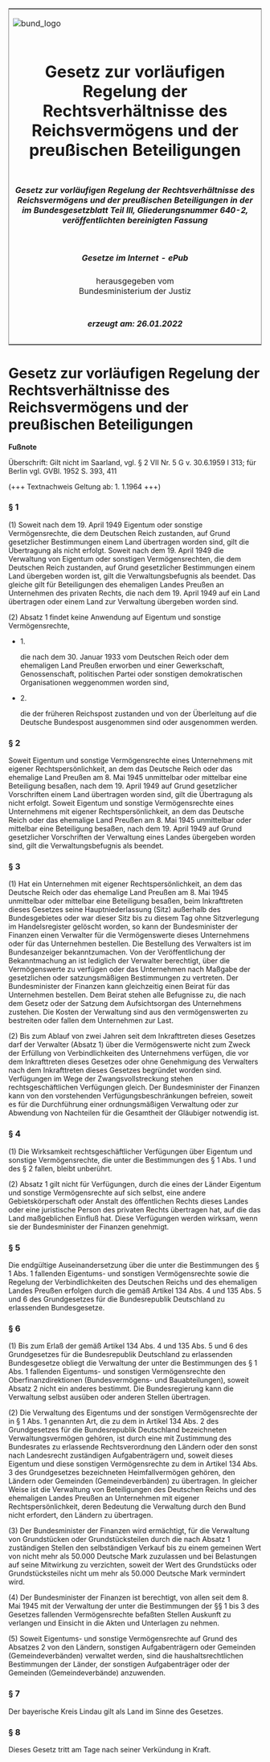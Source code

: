 <span id="DECKBLATT.html"></span>

<table border="0" frame="border" width="100%">

<tr valign="top">

<td align="left">

![bund\_logo](BfJ_2021_Web_de_de.gif)

</td>

<td align="right">

 

</td>

</tr>

<tr align="center" valign="middle">

<td colspan="2">

# Gesetz zur vorläufigen Regelung der Rechtsverhältnisse des Reichsvermögens und der preußischen Beteiligungen

</td>

</tr>

<tr align="center" valign="middle">

<td colspan="2">

##### Gesetz zur vorläufigen Regelung der Rechtsverhältnisse des Reichsvermögens und der preußischen Beteiligungen in der im Bundesgesetzblatt Teil III, Gliederungsnummer 640-2, veröffentlichten bereinigten Fassung

</td>

</tr>

<tr align="center" valign="middle">

<td colspan="2">

  
  

##### Gesetze im Internet - ePub  
  
herausgegeben vom  
Bundesministerium der Justiz

</td>

</tr>

<tr align="center" valign="bottom">

<td colspan="2">

  
  

##### erzeugt am: 26.01.2022

</td>

</tr>

</table>

<span id="BJNR004670951.html"></span>

# Gesetz zur vorläufigen Regelung der Rechtsverhältnisse des Reichsvermögens und der preußischen Beteiligungen

<div>

  
**Fußnote**

<div class="jnhtml">

<div>

<div class="jurAbsatz">

Überschrift: Gilt nicht im Saarland, vgl. § 2 VII Nr. 5 G v. 30.6.1959 I
313; für Berlin vgl. GVBl. 1952 S. 393, 411  
  
(+++ Textnachweis Geltung ab: 1. 1.1964 +++)

</div>

</div>

</div>

</div>

<span id="BJNR004670951BJNE000100314.html"></span>

### § 1  

<div>

<div class="jnhtml">

<div>

<div class="jurAbsatz">

(1) Soweit nach dem 19. April 1949 Eigentum oder sonstige
Vermögensrechte, die dem Deutschen Reich zustanden, auf Grund
gesetzlicher Bestimmungen einem Land übertragen worden sind, gilt die
Übertragung als nicht erfolgt. Soweit nach dem 19. April 1949 die
Verwaltung von Eigentum oder sonstigen Vermögensrechten, die dem
Deutschen Reich zustanden, auf Grund gesetzlicher Bestimmungen einem
Land übergeben worden ist, gilt die Verwaltungsbefugnis als beendet. Das
gleiche gilt für Beteiligungen des ehemaligen Landes Preußen an
Unternehmen des privaten Rechts, die nach dem 19. April 1949 auf ein
Land übertragen oder einem Land zur Verwaltung übergeben worden sind.

</div>

<div class="jurAbsatz">

(2) Absatz 1 findet keine Anwendung auf Eigentum und sonstige
Vermögensrechte,

  - 1\.
    
    <div style="">
    
    die nach dem 30. Januar 1933 vom Deutschen Reich oder dem ehemaligen
    Land Preußen erworben und einer Gewerkschaft, Genossenschaft,
    politischen Partei oder sonstigen demokratischen Organisationen
    weggenommen worden sind,
    
    </div>

  - 2\.
    
    <div style="">
    
    die der früheren Reichspost zustanden und von der Überleitung auf
    die Deutsche Bundespost ausgenommen sind oder ausgenommen werden.
    
    </div>

</div>

</div>

</div>

</div>

<span id="BJNR004670951BJNE000200314.html"></span>

### § 2  

<div>

<div class="jnhtml">

<div>

<div class="jurAbsatz">

Soweit Eigentum und sonstige Vermögensrechte eines Unternehmens mit
eigener Rechtspersönlichkeit, an dem das Deutsche Reich oder das
ehemalige Land Preußen am 8. Mai 1945 unmittelbar oder mittelbar eine
Beteiligung besaßen, nach dem 19. April 1949 auf Grund gesetzlicher
Vorschriften einem Land übertragen worden sind, gilt die Übertragung als
nicht erfolgt. Soweit Eigentum und sonstige Vermögensrechte eines
Unternehmens mit eigener Rechtspersönlichkeit, an dem das Deutsche Reich
oder das ehemalige Land Preußen am 8. Mai 1945 unmittelbar oder
mittelbar eine Beteiligung besaßen, nach dem 19. April 1949 auf Grund
gesetzlicher Vorschriften der Verwaltung eines Landes übergeben worden
sind, gilt die Verwaltungsbefugnis als beendet.

</div>

</div>

</div>

</div>

<span id="BJNR004670951BJNE000300314.html"></span>

### § 3  

<div>

<div class="jnhtml">

<div>

<div class="jurAbsatz">

(1) Hat ein Unternehmen mit eigener Rechtspersönlichkeit, an dem das
Deutsche Reich oder das ehemalige Land Preußen am 8. Mai 1945
unmittelbar oder mittelbar eine Beteiligung besaßen, beim Inkrafttreten
dieses Gesetzes seine Hauptniederlassung (Sitz) außerhalb des
Bundesgebietes oder war dieser Sitz bis zu diesem Tag ohne Sitzverlegung
im Handelsregister gelöscht worden, so kann der Bundesminister der
Finanzen einen Verwalter für die Vermögenswerte dieses Unternehmens oder
für das Unternehmen bestellen. Die Bestellung des Verwalters ist im
Bundesanzeiger bekanntzumachen. Von der Veröffentlichung der
Bekanntmachung an ist lediglich der Verwalter berechtigt, über die
Vermögenswerte zu verfügen oder das Unternehmen nach Maßgabe der
gesetzlichen oder satzungsmäßigen Bestimmungen zu vertreten. Der
Bundesminister der Finanzen kann gleichzeitig einen Beirat für das
Unternehmen bestellen. Dem Beirat stehen alle Befugnisse zu, die nach
dem Gesetz oder der Satzung dem Aufsichtsorgan des Unternehmens
zustehen. Die Kosten der Verwaltung sind aus den vermögenswerten zu
bestreiten oder fallen dem Unternehmen zur Last.

</div>

<div class="jurAbsatz">

(2) Bis zum Ablauf von zwei Jahren seit dem Inkrafttreten dieses
Gesetzes darf der Verwalter (Absatz 1) über die Vermögenswerte nicht zum
Zweck der Erfüllung von Verbindlichkeiten des Unternehmens verfügen, die
vor dem Inkrafttreten dieses Gesetzes oder ohne Genehmigung des
Verwalters nach dem Inkrafttreten dieses Gesetzes begründet worden sind.
Verfügungen im Wege der Zwangsvollstreckung stehen rechtsgeschäftlichen
Verfügungen gleich. Der Bundesminister der Finanzen kann von den
vorstehenden Verfügungsbeschränkungen befreien, soweit es für die
Durchführung einer ordnungsmäßigen Verwaltung oder zur Abwendung von
Nachteilen für die Gesamtheit der Gläubiger notwendig ist.

</div>

</div>

</div>

</div>

<span id="BJNR004670951BJNE000400314.html"></span>

### § 4  

<div>

<div class="jnhtml">

<div>

<div class="jurAbsatz">

(1) Die Wirksamkeit rechtsgeschäftlicher Verfügungen über Eigentum und
sonstige Vermögensrechte, die unter die Bestimmungen des § 1 Abs. 1 und
des § 2 fallen, bleibt unberührt.

</div>

<div class="jurAbsatz">

(2) Absatz 1 gilt nicht für Verfügungen, durch die eines der Länder
Eigentum und sonstige Vermögensrechte auf sich selbst, eine andere
Gebietskörperschaft oder Anstalt des öffentlichen Rechts dieses Landes
oder eine juristische Person des privaten Rechts übertragen hat, auf die
das Land maßgeblichen Einfluß hat. Diese Verfügungen werden wirksam,
wenn sie der Bundesminister der Finanzen genehmigt.

</div>

</div>

</div>

</div>

<span id="BJNR004670951BJNE000500314.html"></span>

### § 5  

<div>

<div class="jnhtml">

<div>

<div class="jurAbsatz">

Die endgültige Auseinandersetzung über die unter die Bestimmungen des §
1 Abs. 1 fallenden Eigentums- und sonstigen Vermögensrechte sowie die
Regelung der Verbindlichkeiten des Deutschen Reichs und des ehemaligen
Landes Preußen erfolgen durch die gemäß Artikel 134 Abs. 4 und 135 Abs.
5 und 6 des Grundgesetzes für die Bundesrepublik Deutschland zu
erlassenden Bundesgesetze.

</div>

</div>

</div>

</div>

<span id="BJNR004670951BJNE000600314.html"></span>

### § 6  

<div>

<div class="jnhtml">

<div>

<div class="jurAbsatz">

(1) Bis zum Erlaß der gemäß Artikel 134 Abs. 4 und 135 Abs. 5 und 6 des
Grundgesetzes für die Bundesrepublik Deutschland zu erlassenden
Bundesgesetze obliegt die Verwaltung der unter die Bestimmungen des § 1
Abs. 1 fallenden Eigentums- und sonstigen Vermögensrechte den
Oberfinanzdirektionen (Bundesvermögens- und Bauabteilungen), soweit
Absatz 2 nicht ein anderes bestimmt. Die Bundesregierung kann die
Verwaltung selbst ausüben oder anderen Stellen übertragen.

</div>

<div class="jurAbsatz">

(2) Die Verwaltung des Eigentums und der sonstigen Vermögensrechte der
in § 1 Abs. 1 genannten Art, die zu dem in Artikel 134 Abs. 2 des
Grundgesetzes für die Bundesrepublik Deutschland bezeichneten
Verwaltungsvermögen gehören, ist durch eine mit Zustimmung des
Bundesrates zu erlassende Rechtsverordnung den Ländern oder den sonst
nach Landesrecht zuständigen Aufgabenträgern und, soweit dieses Eigentum
und diese sonstigen Vermögensrechte zu dem in Artikel 134 Abs. 3 des
Grundgesetzes bezeichneten Heimfallvermögen gehören, den Ländern oder
Gemeinden (Gemeindeverbänden) zu übertragen. In gleicher Weise ist die
Verwaltung von Beteiligungen des Deutschen Reichs und des ehemaligen
Landes Preußen an Unternehmen mit eigener Rechtspersönlichkeit, deren
Bedeutung die Verwaltung durch den Bund nicht erfordert, den Ländern zu
übertragen.

</div>

<div class="jurAbsatz">

(3) Der Bundesminister der Finanzen wird ermächtigt, für die Verwaltung
von Grundstücken oder Grundstücksteilen durch die nach Absatz 1
zuständigen Stellen den selbständigen Verkauf bis zu einem gemeinen
Wert von nicht mehr als 50.000 Deutsche Mark zuzulassen und bei
Belastungen auf seine Mitwirkung zu verzichten, soweit der Wert des
Grundstücks oder Grundstücksteiles nicht um mehr als 50.000 Deutsche
Mark vermindert wird.

</div>

<div class="jurAbsatz">

(4) Der Bundesminister der Finanzen ist berechtigt, von allen seit dem
8. Mai 1945 mit der Verwaltung der unter die Bestimmungen der §§ 1 bis 3
des Gesetzes fallenden Vermögensrechte befaßten Stellen Auskunft zu
verlangen und Einsicht in die Akten und Unterlagen zu nehmen.

</div>

<div class="jurAbsatz">

(5) Soweit Eigentums- und sonstige Vermögensrechte auf Grund des
Absatzes 2 von den Ländern, sonstigen Aufgabenträgern oder Gemeinden
(Gemeindeverbänden) verwaltet werden, sind die haushaltsrechtlichen
Bestimmungen der Länder, der sonstigen Aufgabenträger oder der Gemeinden
(Gemeindeverbände) anzuwenden.

</div>

</div>

</div>

</div>

<span id="BJNR004670951BJNE000700314.html"></span>

### § 7  

<div>

<div class="jnhtml">

<div>

<div class="jurAbsatz">

Der bayerische Kreis Lindau gilt als Land im Sinne des Gesetzes.

</div>

</div>

</div>

</div>

<span id="BJNR004670951BJNE000800314.html"></span>

### § 8  

<div>

<div class="jnhtml">

<div>

<div class="jurAbsatz">

Dieses Gesetz tritt am Tage nach seiner Verkündung in Kraft.

</div>

</div>

</div>

</div>
